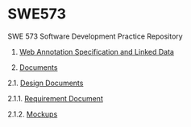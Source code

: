 # SWE573
SWE 573 Software Development Practice Repository


1. [Web Annotation Specification and Linked Data](https://github.com/ozkuran/swe573/blob/master/WebAnnotationSpecificationAndLinkedData.MD)

2. [Documents](https://github.com/ozkuran/swe573/tree/master/docs)

  2.1. [Design Documents](https://github.com/ozkuran/swe573/tree/master/docs/design)

  2.1.1. [Requirement Document](https://github.com/ozkuran/swe573/tree/master/docs/design/requirement.md)

  2.1.2. [Mockups](https://github.com/ozkuran/swe573/tree/master/docs/design/mockups.md)
